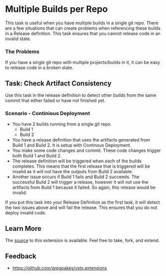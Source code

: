 # Multiple Builds per Repo

This task is useful when you have multiple builds in a single git repo.  There are a few situations that can create problems when referencing these builds in a Release definition.  This task ensures that you cannot release code in an invalid state.

### The Problems

If you have a single git repo with multiple projects/builds in it, it can be easy to release code in a broken state.

## Task: Check Artifact Consistency

Use this task in the release definition to detect other builds from the same commit that either failed or have not finished yet.

### Scenario - Continious Deployment

- You have 2 builds running from a single git repo.
    - Build 1
    - Build 2
- You have a release definition that uses the artifacts generated from Build 1 and Build 2.  It is setup with Continous Deployment.
- You make some code changes and commit.  These code changes trigger both Build 1 and Build 2.  
- The release definition will be triggered when each of the builds completes.  This means that the first release that is triggered will be invalid as it will not have the outputs from Build 2 available.
- Another issue occurs if Build 1 fails and Build 2 succeeds.  The successful Build 2 will trigger a release, however it will not use the artifacts from Build 1 because it failed.  So again, this release would be invalid.

If you put this task into your Release Definition as the first task, it will detect the two issues above and will fail the release.  This ensures that you do not deploy invalid code.

## Learn More

The [source](https://github.com/gregpakes/vsts.extensions) to this extension is available. Feel free to take, fork, and extend.

## Feedback ##
- https://github.com/gregpakes/vsts.extensions
